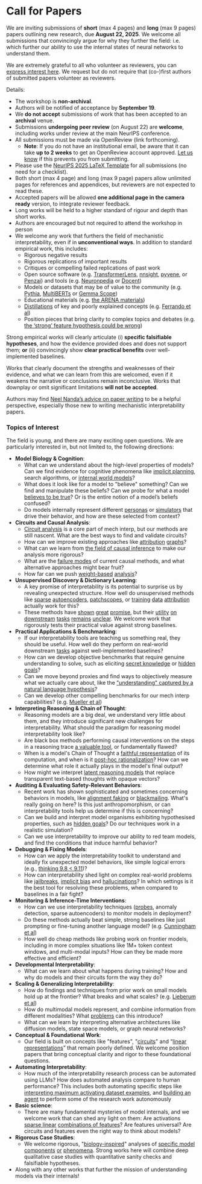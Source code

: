 # Call for Papers
We are inviting submissions of **short** (max 4 pages) and **long** (max 9 pages) papers outlining new research, due **August 22, 2025**. We welcome all submissions that convincingly argue for why they further the field: i.e. which further our ability to use the internal states of neural networks to understand them. 

We are extremely grateful to all who volunteer as reviewers, you can [express interest here](https://www.google.com/url?q=https://docs.google.com/forms/d/e/1FAIpQLSdiw1SJllzoTz_nqzDTzTOGb9DV3W_truQyh-WvYj_QGIi7Mg/viewform?usp%3Ddialog&sa=D&source=editors&ust=1753449179076995&usg=AOvVaw2ZcyCNBeWlsLaYROl5x2FM). We request but do not require that (co-)first authors of submitted papers volunteer as reviewers. 

Details: 
* The workshop is **non-archival**.
* Authors will be notified of acceptance by **September 19**.
* We **do not accept** submissions of work that has been accepted to an **archival** venue.
* Submissions **undergoing peer review** (on August 22) are **welcome**, including works under review at the main NeurIPS conference.
* All submissions must be made via OpenReview (link forthcoming).
  * **Note**: If you do not have an institutional email, be aware that it can take **up to 2 weeks** to get an OpenReview account approved. [Let us know](mailto:neurips2025@mechinterpworkshop.com) if this prevents you from submitting.
* Please use the [NeurIPS 2025 LaTeX Template](https://www.google.com/url?q=https://media.neurips.cc/Conferences/NeurIPS2025/Styles.zip&sa=D&source=editors&ust=1753449179079285&usg=AOvVaw0gU2q7Dqo-KKRhRhNulLzc) for all submissions (no need for a checklist).
* Both short (max 4 page) and long (max 9 page) papers allow unlimited pages for references and appendices, but reviewers are not expected to read these.
* Accepted papers will be allowed **one additional page in the camera ready** version, to integrate reviewer feedback.
* Long works will be held to a higher standard of rigour and depth than short works.
* Authors are encouraged but not required to attend the workshop in person
* We welcome any work that furthers the field of mechanistic interpretability, even if in **unconventional ways**. In addition to standard empirical work, this includes:
  * Rigorous negative results
  * Rigorous replications of important results
  * Critiques or compelling failed replications of past work
  * Open source software (e.g. [TransformerLens](https://www.google.com/url?q=https://github.com/neelnanda-io/TransformerLens&sa=D&source=editors&ust=1753449179081230&usg=AOvVaw1hd9nw25qctJYxplnKKPer), [nnsight](https://www.google.com/url?q=https://github.com/ndif-team/nnsight&sa=D&source=editors&ust=1753449179081351&usg=AOvVaw3ucyZUXmSbzJp4sHR8UEs1), [pyvene](https://www.google.com/url?q=https://github.com/stanfordnlp/pyvene/tree/main/pyvene/models/mlp&sa=D&source=editors&ust=1753449179081473&usg=AOvVaw37fUmqvnNawlZhpxY0b_oX), or [Penzai](https://www.google.com/url?q=https://github.com/google-deepmind/penzai&sa=D&source=editors&ust=1753449179081597&usg=AOvVaw1v31fSZhro2aLmitHe_pHZ)) and tools (e.g. [Neuronpedia](https://www.google.com/url?q=http://neuronpedia.org&sa=D&source=editors&ust=1753449179081750&usg=AOvVaw244LvOelxmY51M2n2rY9E3) or [Docent](https://www.google.com/url?q=https://transluce.org/introducing-docent&sa=D&source=editors&ust=1753449179081886&usg=AOvVaw2F3FEWOsjbdVbsr4GxWbC-))
  * Models or datasets that may be of value to the community (e.g. [Pythia](https://www.google.com/url?q=https://arxiv.org/abs/2304.01373&sa=D&source=editors&ust=1753449179082148&usg=AOvVaw0WgGPxihMv0G-n3czCeDxq), [MultiBERTs](https://www.google.com/url?q=https://arxiv.org/abs/2106.16163&sa=D&source=editors&ust=1753449179082239&usg=AOvVaw133iAn8DybC2FgTGTMIWXq) or [Gemma Scope](https://www.google.com/url?q=https://arxiv.org/abs/2408.05147&sa=D&source=editors&ust=1753449179082332&usg=AOvVaw2nMzEd0EGRY2_f4GOakVC4))
  * Educational materials (e.g. [the ARENA materials](https://www.google.com/url?q=https://arena3-chapter1-transformer-interp.streamlit.app/&sa=D&source=editors&ust=1753449179082543&usg=AOvVaw0LXMspTfaueOuyh2nfM4sO))
  * [Distillations](https://www.google.com/url?q=https://distill.pub/2017/research-debt/&sa=D&source=editors&ust=1753449179082693&usg=AOvVaw26dTg1j92UsMfJ-Eg_Kvcc) of key and poorly explained concepts (e.g. [Ferrando et al](https://www.google.com/url?q=https://arxiv.org/abs/2405.00208&sa=D&source=editors&ust=1753449179082869&usg=AOvVaw2u4rF2DMsZHDigheDnqxdD))
  * Position pieces that bring clarity to complex topics and debates (e.g. [the ‘strong’ feature hypothesis could be wrong](https://www.google.com/url?q=https://www.alignmentforum.org/posts/tojtPCCRpKLSHBdpn/the-strong-feature-hypothesis-could-be-wrong&sa=D&source=editors&ust=1753449179083250&usg=AOvVaw2mbSJDUd6LdE8F9x3eJVlQ))

Strong empirical works will clearly articulate (i) **specific falsifiable hypotheses**, and how the evidence provided does and does not support them; **or** (ii) convincingly show **clear practical benefits** over well-implemented baselines. 

Works that clearly document the strengths and weaknesses of their evidence, and what we can learn from this are welcomed, even if it weakens the narrative or conclusions remain inconclusive. Works that downplay or omit significant limitations **will not be accepted**. 

Authors may find [Neel Nanda’s advice on paper writing](https://www.google.com/url?q=https://www.alignmentforum.org/posts/eJGptPbbFPZGLpjsp/highly-opinionated-advice-on-how-to-write-ml-papers&sa=D&source=editors&ust=1753449179084776&usg=AOvVaw2k6wt1RsF54xx4SIQ-OVQc) to be a helpful perspective, especially those new to writing mechanistic interpretability papers. 
### Topics of Interest
The field is young, and there are many exciting open questions. We are particularly interested in, but not limited to, the following directions: 
* **Model Biology & Cognition**:
  * What can we understand about the high-level properties of models? Can we find evidence for cognitive phenomena like [implicit planning](https://www.google.com/url?q=https://transformer-circuits.pub/2025/attribution-graphs/biology.html%23dives-poems&sa=D&source=editors&ust=1753449179085842&usg=AOvVaw3ThRbJd10IPz2aTqOWo4KH), search algorithms, or [internal world models](https://www.google.com/url?q=https://arxiv.org/abs/2210.13382&sa=D&source=editors&ust=1753449179086041&usg=AOvVaw0DCBOv2XEa0HeuFXTeSM5q)?
  * What does it look like for a model to "believe" something? Can we find and manipulate these beliefs? Can we probe for what a model [believes to be true](https://www.google.com/url?q=https://arxiv.org/abs/2310.06824&sa=D&source=editors&ust=1753449179086401&usg=AOvVaw3GANIndOU1yqbGFcuTLmK0)? Or is the entire notion of a model’s beliefs confused?
  * Do models internally represent different [personas](https://www.google.com/url?q=https://arxiv.org/abs/2406.12094&sa=D&source=editors&ust=1753449179086725&usg=AOvVaw0WS7SFFIR7x0gZX7adP-Sm) or [simulators](https://www.google.com/url?q=https://www.nature.com/articles/s41586-023-06647-8&sa=D&source=editors&ust=1753449179086835&usg=AOvVaw3oFkiyYc8B9KMxTYakUD_W) that drive their behavior, and how are these selected from context?
* **Circuits and Causal Analysis**:
  * [Circuit analysis](https://www.google.com/url?q=https://distill.pub/2020/circuits/zoom-in/&sa=D&source=editors&ust=1753449179087223&usg=AOvVaw0wHR36MUs9x16ag_XDIraE) is a core part of mech interp, but our methods are still nascent. What are the best ways to find and validate circuits?
  * How can we improve existing approaches like [attribution](https://www.google.com/url?q=https://arxiv.org/abs/2406.11944&sa=D&source=editors&ust=1753449179087643&usg=AOvVaw239XhG4eZOKJ2ptd-34ftk) [graphs](https://www.google.com/url?q=https://transformer-circuits.pub/2025/attribution-graphs/methods.html&sa=D&source=editors&ust=1753449179087773&usg=AOvVaw3nJ8e7ti766CAuNr-Nel3Q)?
  * What can we learn from [the field of causal inference](https://www.google.com/url?q=https://arxiv.org/abs/2407.04690&sa=D&source=editors&ust=1753449179088008&usg=AOvVaw1_iXCeduEInx1E3RihkO6E) to make our analysis more rigorous?
  * What are the [failure modes](https://www.google.com/url?q=https://arxiv.org/abs/2307.15771&sa=D&source=editors&ust=1753449179088245&usg=AOvVaw3OUDHnyC2JZM64dTm8TNb2) of current causal methods, and what alternative approaches might bear fruit?
  * How far can we push [weight-based](https://www.google.com/url?q=https://arxiv.org/abs/2301.05217&sa=D&source=editors&ust=1753449179088549&usg=AOvVaw2fLoQOgQ3HF-yw21J2ub6T) [analysis](https://www.google.com/url?q=https://arxiv.org/abs/2410.08417&sa=D&source=editors&ust=1753449179088647&usg=AOvVaw132ES55DyfWX4oWfkjcC1a)?
* **Unsupervised Discovery & Dictionary Learning**:
  * A key promise of interpretability is its potential to surprise us by revealing unexpected structure. How well do unsupervised methods like [sparse](https://www.google.com/url?q=https://arxiv.org/abs/2103.15949&sa=D&source=editors&ust=1753449179089199&usg=AOvVaw3IZRqv9XbjOeeQxVUqvIxD) [autoencoders](https://www.google.com/url?q=https://transformer-circuits.pub/2023/monosemantic-features&sa=D&source=editors&ust=1753449179089318&usg=AOvVaw0cZmJAvYfa50Tcc0Q3l3bQ), [patch](https://www.google.com/url?q=https://arxiv.org/abs/2401.06102&sa=D&source=editors&ust=1753449179089404&usg=AOvVaw0icJapSSA-WV7GHWMxasSF)[scopes](https://www.google.com/url?q=https://arxiv.org/abs/2403.10949v2&sa=D&source=editors&ust=1753449179089464&usg=AOvVaw0bXQMVspKzPnI9OYuOdmji), or [training](https://www.google.com/url?q=https://proceedings.mlr.press/v70/koh17a?ref%3Dhttps://githubhelp.com&sa=D&source=editors&ust=1753449179089576&usg=AOvVaw1HNtD7GA46B2zcRJ0iKjth) [data](https://www.google.com/url?q=https://arxiv.org/abs/2308.03296&sa=D&source=editors&ust=1753449179089659&usg=AOvVaw1zPo2g_Uoc8xkXgGHv7Omt) [attribution](https://www.google.com/url?q=https://arxiv.org/abs/2205.11482&sa=D&source=editors&ust=1753449179089756&usg=AOvVaw2EVa1YkzCKdHUHM9-Dr6rS) actually work for this?
  * These methods have [shown](https://www.google.com/url?q=https://transformer-circuits.pub/2024/scaling-monosemanticity/index.html&sa=D&source=editors&ust=1753449179090029&usg=AOvVaw0ZBeQGq21fZnUXHtkr9wpx) [great](https://www.google.com/url?q=https://transformer-circuits.pub/2025/attribution-graphs/biology.html&sa=D&source=editors&ust=1753449179090153&usg=AOvVaw35h88PD8g-XSGih_IVQrMI) [promise](https://www.google.com/url?q=https://arxiv.org/abs/2503.10965&sa=D&source=editors&ust=1753449179090248&usg=AOvVaw2dSy1_DEfXs-4aroLuvgcD), but their [utility](https://www.google.com/url?q=https://arxiv.org/abs/2502.16681&sa=D&source=editors&ust=1753449179090358&usg=AOvVaw2Z-8hqJM-sVNr1TUWbtVZS) [on](https://www.google.com/url?q=https://www.tilderesearch.com/blog/sieve&sa=D&source=editors&ust=1753449179090453&usg=AOvVaw0CjspYfPGa8NuDWFsX_7lr) [downstream](https://www.google.com/url?q=https://arxiv.org/abs/2501.17148&sa=D&source=editors&ust=1753449179090550&usg=AOvVaw1qmDLqEcwQmapdL7bMlh87) [tasks](https://www.google.com/url?q=https://transformer-circuits.pub/2024/features-as-classifiers/index.html&sa=D&source=editors&ust=1753449179090656&usg=AOvVaw1SmaxNTh1ICHQZot4RTAv9) [remains](https://www.google.com/url?q=https://arxiv.org/abs/2502.04382&sa=D&source=editors&ust=1753449179090740&usg=AOvVaw3Er6cd1Ok056L0YPm4HwiG) [unclear](https://www.google.com/url?q=https://www.alignmentforum.org/posts/4uXCAJNuPKtKBsi28/negative-results-for-saes-on-downstream-tasks&sa=D&source=editors&ust=1753449179090867&usg=AOvVaw0g0pKyTvXeCXqR8vTBNUsY). We welcome work that rigorously tests their practical value against strong baselines.
* **Practical Applications & Benchmarking**:
  * If our interpretability tools are teaching us something real, they should be useful. How well do they perform on real-world downstream [tasks](https://www.google.com/url?q=https://www.lesswrong.com/posts/wGRnzCFcowRCrpX4Y/downstream-applications-as-validation-of-interpretability&sa=D&source=editors&ust=1753449179091579&usg=AOvVaw0CkYw_vtjsvaZmrkdW9Ymb) against well-implemented baselines?
  * How can we develop objective benchmarks that require genuine understanding to solve, such as eliciting [secret knowledge](https://www.google.com/url?q=https://arxiv.org/abs/2505.14352&sa=D&source=editors&ust=1753449179091953&usg=AOvVaw3zMLbhtLVp43MD3WDgeuEP) or [hidden goals](https://www.google.com/url?q=https://arxiv.org/abs/2503.10965&sa=D&source=editors&ust=1753449179092060&usg=AOvVaw0pu8eeK39v1BfiTOPiVXM8)?
  * Can we move beyond proxies and find ways to objectively measure what we actually care about, like the ["understanding" captured by a natural language hypothesis](https://www.google.com/url?q=https://arxiv.org/abs/2502.04382&sa=D&source=editors&ust=1753449179092553&usg=AOvVaw2HT7JqMLJmEfTvvL4nsN8G)?
  * Can we develop other compelling benchmarks for our mech interp capabilities? (e.g. [Mueller et al](https://www.google.com/url?q=https://arxiv.org/abs/2504.13151&sa=D&source=editors&ust=1753449179092836&usg=AOvVaw14vVxUmijY_Q7pXVl9y4rD))
* **Interpreting Reasoning & Chain of Thought**:
  * Reasoning models are a big deal, we understand very little about them, and they introduce significant new challenges for interpretability. What should the paradigm for reasoning model interpretability look like?
  * Are black box methods performing causal interventions on the steps in a reasoning trace [a valuable tool](https://www.google.com/url?q=https://arxiv.org/abs/2506.19143&sa=D&source=editors&ust=1753449179093678&usg=AOvVaw2dzteinI3jGhaxYcOG2Vrp), or fundamentally flawed?
  * When is a model's Chain of Thought a [faithful representation](https://www.google.com/url?q=https://arxiv.org/abs/2305.04388&sa=D&source=editors&ust=1753449179093963&usg=AOvVaw0uDhpRUQoPfBG6oKS0y-vE) of its computation, and when is it [post-hoc rationalization](https://www.google.com/url?q=https://arxiv.org/abs/2503.08679&sa=D&source=editors&ust=1753449179094149&usg=AOvVaw3qXTPxWZc5BayTdxkzuW8L)? How can we determine what role it actually plays in the model's final output?
  * How might we interpret [latent reasoning models](https://www.google.com/url?q=https://arxiv.org/abs/2412.06769&sa=D&source=editors&ust=1753449179094493&usg=AOvVaw2TUaDcUPmgQSF2JWrjzj7l) that replace transparent text-based thoughts with opaque vectors?
* **Auditing & Evaluating Safety-Relevant Behaviors**:
  * Recent work has shown sophisticated and sometimes concerning behaviors in models, like [alignment faking](https://www.google.com/url?q=https://arxiv.org/abs/2412.14093&sa=D&source=editors&ust=1753449179095103&usg=AOvVaw0cqSOKiqXFC2z_P7vELr2p) or [blackmailing](https://www.google.com/url?q=https://www.anthropic.com/research/agentic-misalignment&sa=D&source=editors&ust=1753449179095222&usg=AOvVaw0rdFdE3oSjGc1x9aXq8Z3U). What's really going on here? Is this just anthropomorphism, or can interpretability tools help us determine if this is concerning?
  * Can we build and interpret model organisms exhibiting hypothesised properties, such as [hidden goals](https://www.google.com/url?q=https://arxiv.org/abs/2503.10965&sa=D&source=editors&ust=1753449179095672&usg=AOvVaw05Qm-6ojbzMcRY74lxqCmV)? Do our techniques work in a realistic simulation?
  * Can we use interpretability to improve our ability to red team models, and find the conditions that induce harmful behavior?
* **Debugging & Fixing Models**:
  * How can we apply the interpretability toolkit to understand and ideally fix unexpected model behaviors, like simple logical errors (e.g., [thinking 9.8 < 9.11](https://www.google.com/url?q=https://transluce.org/observability-interface&sa=D&source=editors&ust=1753449179096496&usg=AOvVaw0nng75rXfIC_vrZpOd61cc))?
  * How can interpretability shed light on complex real-world problems like [jailbreaks](https://www.google.com/url?q=https://transformer-circuits.pub/2025/attribution-graphs/biology.html%23dives-jailbreak&sa=D&source=editors&ust=1753449179096791&usg=AOvVaw2F1W-hmrZOtQAfSat9uF1w), [implicit bias](https://www.google.com/url?q=https://arxiv.org/abs/2506.10922&sa=D&source=editors&ust=1753449179096892&usg=AOvVaw087DXITU2LtmmRuN8YQ4Vv) and [hallucinations](https://www.google.com/url?q=https://arxiv.org/abs/2411.14257&sa=D&source=editors&ust=1753449179097067&usg=AOvVaw2LxdGxu6iAbB1A4n0NoIs7)? In which settings is it the best tool for resolving these problems, when compared to baselines in a fair fight?
* **Monitoring & Inference-Time Interventions**:
  * How can we use interpretability techniques ([probes](https://www.google.com/url?q=https://arxiv.org/abs/2102.12452&sa=D&source=editors&ust=1753449179097669&usg=AOvVaw3HLz95EUb0QnTP1RsO-va7), anomaly detection, sparse autoencoders) to monitor models in deployment?
  * Do these methods actually beat simple, strong baselines like just prompting or fine-tuning another language model? (e.g. [Cunningham et al](https://www.google.com/url?q=https://alignment.anthropic.com/2025/cheap-monitors/&sa=D&source=editors&ust=1753449179098214&usg=AOvVaw2nkANf0a2kwlhsP1E_Vbbm))
  * How well do cheap methods like probing work on frontier models, including in more complex situations like 1M+ token context windows, and multi-modal inputs? How can they be made more effective and efficient?
* **Developmental Interpretability**:
  * What can we learn about what happens during training? How and why do models and their circuits form the way they do?
* **Scaling & Generalizing Interpretability**:
  * How do findings and techniques from prior work on small models hold up at the frontier? What breaks and what scales? (e.g. [Lieberum et al](https://www.google.com/url?q=https://arxiv.org/abs/2307.09458&sa=D&source=editors&ust=1753449179099554&usg=AOvVaw2kjyJoUWv6CClRmj_jvzsu))
  * How do multimodal models represent, and combine information from different modalities? What [problems](https://www.google.com/url?q=https://openreview.net/pdf?id%3DVUhRdZp8ke&sa=D&source=editors&ust=1753449179099860&usg=AOvVaw07q-ezW4-g0XNSq5NAiHqu) can this introduce?
  * What can we learn by interpreting alternative architectures like diffusion models, state space models, or graph neural networks?
* **Conceptual & Foundational Work**:
  * Our field is built on concepts like "features", "[circuits](https://www.google.com/url?q=https://distill.pub/2020/circuits/zoom-in/&sa=D&source=editors&ust=1753449179100619&usg=AOvVaw3-5GvyFhSKIEeIqGJp3eEC)" and “[linear representations](https://www.google.com/url?q=https://transformer-circuits.pub/2024/july-update/index.html%23linear-representations&sa=D&source=editors&ust=1753449179100782&usg=AOvVaw3L7eQsxji4ZzdBO4u3n8cL)” that remain poorly defined. We welcome position papers that bring conceptual clarity and rigor to these foundational questions.
* **Automating Interpretability**:
  * How much of the interpretability research process can be automated using LLMs? How does automated analysis compare to human performance? This includes both automating specific steps like [interpreting maximum activating dataset examples](https://www.google.com/url?q=https://openaipublic.blob.core.windows.net/neuron-explainer/paper/index.html&sa=D&source=editors&ust=1753449179101746&usg=AOvVaw1RscVd0HKnlwS8n7NxB3IM), and [building an agent](https://www.google.com/url?q=https://arxiv.org/abs/2404.14394&sa=D&source=editors&ust=1753449179101879&usg=AOvVaw0XTke5gCl9qJcZc9Z2nfSe) to perform some of the research work autonomously
* **Basic science**:
  * There are many fundamental mysteries of model internals, and we welcome work that can shed any light on them: Are activations [sparse linear](https://www.google.com/url?q=https://arxiv.org/abs/1601.03764&sa=D&source=editors&ust=1753449179102428&usg=AOvVaw2_V1s2chrvJvM0KJaLUqyQ) [combinations of features](https://www.google.com/url?q=https://transformer-circuits.pub/2022/toy_model/index.html&sa=D&source=editors&ust=1753449179102582&usg=AOvVaw1t-_PLpMfrZ5OCkOkg-G5R)? Are features universal? Are circuits and features even the right way to think about models?
* **Rigorous Case Studies**:
  * We welcome rigorous, "[biology-inspired](https://www.google.com/url?q=https://distill.pub/2020/circuits/curve-circuits/&sa=D&source=editors&ust=1753449179103241&usg=AOvVaw3B7T_Etj11Mf2X9LL4jEQS)" analyses of [specific model](https://www.google.com/url?q=https://arxiv.org/abs/2310.04625&sa=D&source=editors&ust=1753449179103392&usg=AOvVaw351bSrwqp8XY_m6IvtNYG4) [components](https://www.google.com/url?q=https://transformer-circuits.pub/2024/scaling-monosemanticity/index.html&sa=D&source=editors&ust=1753449179103537&usg=AOvVaw2zt_Yn01-gw5SQHXW8RNqK) [or](https://www.google.com/url?q=https://arxiv.org/abs/2305.01610&sa=D&source=editors&ust=1753449179103622&usg=AOvVaw0SPx7_GsUlXtoAeWyZqsu8) [phenomena](https://www.google.com/url?q=https://arxiv.org/abs/2306.09346&sa=D&source=editors&ust=1753449179103711&usg=AOvVaw278WH3ZBoL1xtS-g4FOhPO). Strong works here will combine deep qualitative case studies with quantitative sanity checks and falsifiable hypotheses.
* Along with any other works that further the mission of understanding models via their internals!